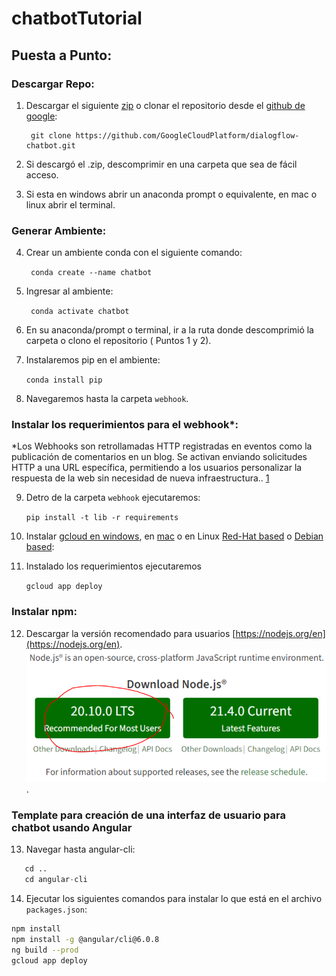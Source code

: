 # chatbotTutorial

## Puesta a Punto:

### Descargar Repo:

1. Descargar el siguiente [zip](https://drive.google.com/file/d/1Clp3mQFja-ySd9LFG296LJi-gsUPtyDm/view?usp=drive_link) o clonar el repositorio desde el [github de google](https://github.com/GoogleCloudPlatform/dialogflow-chatbot):
  
        git clone https://github.com/GoogleCloudPlatform/dialogflow-chatbot.git

2. Si descargó el .zip, descomprimir en una carpeta que sea de fácil acceso.
  
3. Si esta en windows abrir un anaconda prompt o equivalente, en mac o linux abrir el terminal.

### Generar Ambiente:
  
4. Crear un ambiente conda con el siguiente comando:  
  
    `` conda create --name chatbot``  
  
5. Ingresar al ambiente:  

    `` conda activate chatbot``

6. En su anaconda/prompt o terminal, ir a la ruta donde descomprimió la carpeta o clono el repositorio ( Puntos 1 y 2).

7. Instalaremos pip en el ambiente:  
   
    `` conda install pip `` 
 
8. Navegaremos hasta la carpeta ``webhook``.

### Instalar los requerimientos para el webhook*:

*Los Webhooks son retrollamadas HTTP registradas en eventos como la publicación de comentarios en un blog. Se activan enviando solicitudes HTTP a una URL específica, permitiendo a los usuarios personalizar la respuesta de la web sin necesidad de nueva infraestructura.. [1](https://es.wikipedia.org/wiki/Webhook)

9. Detro de la carpeta ``webhook`` ejecutaremos:  

   ``
     pip install -t lib -r requirements  
  ``
10. Instalar [gcloud en windows](https://dl.google.com/dl/cloudsdk/channels/rapid/GoogleCloudSDKInstaller.exe?hl=es-419), en [mac](https://cloud.google.com/sdk/docs/install?hl=es-419#mac) o en Linux [Red-Hat based](https://cloud.google.com/sdk/docs/install?hl=es-419#rpm) o [Debian based](https://cloud.google.com/sdk/docs/install?hl=es-419#deb):
      
12. Instalado los requerimientos ejecutaremos   
  
    ``gcloud app deploy``

### Instalar npm:

12. Descargar la versión recomendado para usuarios [https://nodejs.org/en](https://nodejs.org/en). 
![Version](/images/npm.PNG "NPM DOWNLOADS!").


###  Template para creación de una interfaz de usuario para chatbot usando Angular

13. Navegar hasta angular-cli:
```python
   cd ..
   cd angular-cli
 ```
14. Ejecutar los siguientes comandos para instalar lo que está en el archivo ``packages.json``:
```bash 
npm install
npm install -g @angular/cli@6.0.8
ng build --prod
gcloud app deploy
```
